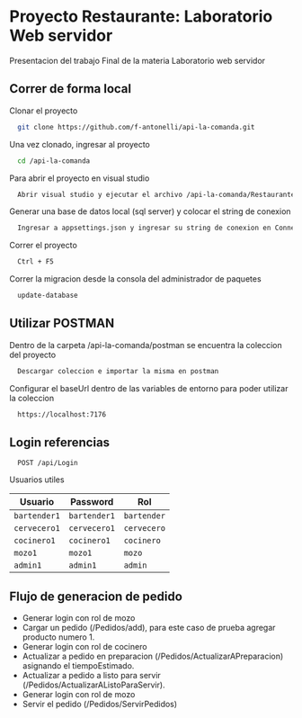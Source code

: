 # Proyecto Restaurante: Laboratorio Web servidor

Presentacion del trabajo Final de la materia Laboratorio web servidor

## Correr de forma local

Clonar el proyecto

```bash
  git clone https://github.com/f-antonelli/api-la-comanda.git
```

Una vez clonado, ingresar al proyecto

```bash
  cd /api-la-comanda
```

Para abrir el proyecto en visual studio

```bash
  Abrir visual studio y ejecutar el archivo /api-la-comanda/Restaurante.sln
```

Generar una base de datos local (sql server) y colocar el string de conexion

```bash
  Ingresar a appsettings.json y ingresar su string de conexion en ConnectionStrings
```

Correr el proyecto

```bash
  Ctrl + F5
```

Correr la migracion desde la consola del administrador de paquetes

```bash
  update-database
```

## Utilizar POSTMAN

Dentro de la carpeta /api-la-comanda/postman se encuentra la coleccion del proyecto

```bash
  Descargar coleccion e importar la misma en postman
```

Configurar el baseUrl dentro de las variables de entorno para poder utilizar la coleccion

```bash
  https://localhost:7176
```

## Login referencias

```http
  POST /api/Login
```

Usuarios utiles

| Usuario      | Password     | Rol         |
| ------------ | ------------ | ----------- |
| `bartender1` | `bartender1` | `bartender` |
| `cervecero1` | `cervecero1` | `cervecero` |
| `cocinero1`  | `cocinero1`  | `cocinero`  |
| `mozo1`      | `mozo1`      | `mozo`      |
| `admin1`     | `admin1`     | `admin`     |

## Flujo de generacion de pedido

- Generar login con rol de mozo
- Cargar un pedido (/Pedidos/add), para este caso de prueba agregar producto numero 1.
- Generar login con rol de cocinero
- Actualizar a pedido en preparacion (/Pedidos/ActualizarAPreparacion) asignando el tiempoEstimado.
- Actualizar a pedido a listo para servir (/Pedidos/ActualizarAListoParaServir).
- Generar login con rol de mozo
- Servir el pedido (/Pedidos/ServirPedidos)

